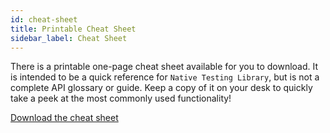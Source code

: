 ```yaml
---
id: cheat-sheet
title: Printable Cheat Sheet
sidebar_label: Cheat Sheet
---
```


There is a printable one-page cheat sheet available for you to download. It is
intended to be a quick reference for `Native Testing Library`, but is not a
complete API glossary or guide. Keep a copy of it on your desk to quickly take a
peek at the most commonly used functionality!

[Download the cheat sheet][cheatsheet]

[cheatsheet]:
  https://github.com/testing-library/native-testing-library/raw/master/other/cheat-sheet.pdf
